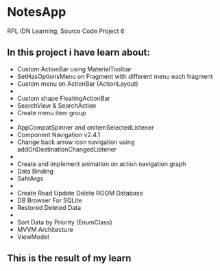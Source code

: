 # NotesApp
RPL IDN Learning, Source Code Project 6

## In this project i have learn about:
- Custom ActionBar using MaterialToolbar
- SetHasOptionsMenu on Fragment with different menu each fragment
- Custom menu on ActionBar (ActionLayout)
- 
- Custom shape FloatingActionBar
- SearchView & SearchAction
- Create menu item group
- 
- AppCompatSpinner and onItemSelectedListener
- Component Navigation v2.4.1
- Change back arrow icon navigation using addOnDestinationChangedListener
- 
- Create and implement animation on action navigation graph
- Data Binding
- SafeArgs
- 
- Create Read Update Delete ROOM Database
- DB Browser For SQLite
- Restored Deleted Data
- 
- Sort Data by Priority (EnumClass)
- MVVM Architecture
- ViewModel

## This is the result of my learn
